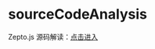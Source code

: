 # sourceCodeAnalysis

Zepto.js 源码解读：[点击进入](https://github.com/stormtea123/sourceCodeAnalysis/tree/master/zepto/zepto.md)



